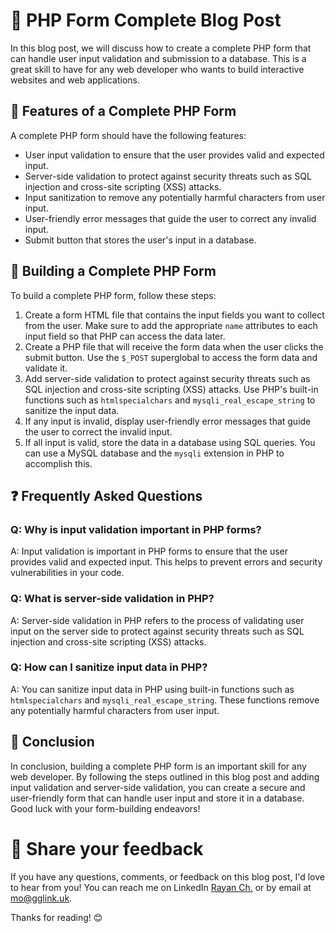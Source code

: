 # 📝 PHP Form Complete Blog Post

In this blog post, we will discuss how to create a complete PHP form that can handle user input validation and submission to a database. This is a great skill to have for any web developer who wants to build interactive websites and web applications.

## 🌟 Features of a Complete PHP Form

A complete PHP form should have the following features:

- User input validation to ensure that the user provides valid and expected input.
- Server-side validation to protect against security threats such as SQL injection and cross-site scripting (XSS) attacks.
- Input sanitization to remove any potentially harmful characters from user input.
- User-friendly error messages that guide the user to correct any invalid input.
- Submit button that stores the user's input in a database.

## 🚀 Building a Complete PHP Form

To build a complete PHP form, follow these steps:

1. Create a form HTML file that contains the input fields you want to collect from the user. Make sure to add the appropriate `name` attributes to each input field so that PHP can access the data later.
2. Create a PHP file that will receive the form data when the user clicks the submit button. Use the `$_POST` superglobal to access the form data and validate it.
3. Add server-side validation to protect against security threats such as SQL injection and cross-site scripting (XSS) attacks. Use PHP's built-in functions such as `htmlspecialchars` and `mysqli_real_escape_string` to sanitize the input data.
4. If any input is invalid, display user-friendly error messages that guide the user to correct the invalid input.
5. If all input is valid, store the data in a database using SQL queries. You can use a MySQL database and the `mysqli` extension in PHP to accomplish this.

## ❓ Frequently Asked Questions

### Q: Why is input validation important in PHP forms?

A: Input validation is important in PHP forms to ensure that the user provides valid and expected input. This helps to prevent errors and security vulnerabilities in your code.

### Q: What is server-side validation in PHP?

A: Server-side validation in PHP refers to the process of validating user input on the server side to protect against security threats such as SQL injection and cross-site scripting (XSS) attacks.

### Q: How can I sanitize input data in PHP?

A: You can sanitize input data in PHP using built-in functions such as `htmlspecialchars` and `mysqli_real_escape_string`. These functions remove any potentially harmful characters from user input.

## 🎉 Conclusion

In conclusion, building a complete PHP form is an important skill for any web developer. By following the steps outlined in this blog post and adding input validation and server-side validation, you can create a secure and user-friendly form that can handle user input and store it in a database. Good luck with your form-building endeavors!

# 📣 Share your feedback

If you have any questions, comments, or feedback on this blog post, I'd love to hear from you! You can reach me on LinkedIn [Rayan Ch.](https://www.linkedin.com/in/rayan-ch-b787ab224/) or by email at [mo@gglink.uk](mailto:mo@gglink.uk).

Thanks for reading! 😊
